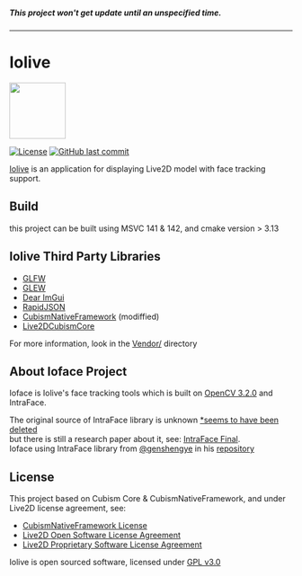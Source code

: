 ##### This project won't get update until an unspecified time.
<hr>

# Iolive

<img src="https://i.imgur.com/gTPARWp.png" width="100" height="100"/>

[![License](https://img.shields.io/github/license/wahyuandhika/Iolive)](https://github.com/wahyuandhika/Iolive/blob/main/LICENSE)
[![GitHub last commit](https://img.shields.io/github/last-commit/wahyuandhika/Iolive.svg)](https://github.com/wahyuandhika/Iolive/commits/main)

[Iolive](https://github.com/wahyuandhika/Iolive) is an application for displaying Live2D model with face tracking support.

## Build
this project can be built using MSVC 141 & 142, and cmake version > 3.13

## Iolive Third Party Libraries
* [GLFW](https://github.com/glfw/glfw)
* [GLEW](http://glew.sourceforge.net/)
* [Dear ImGui](https://github.com/ocornut/imgui/)
* [RapidJSON](https://github.com/Tencent/rapidjson/)
* [CubismNativeFramework](https://github.com/Live2D/CubismNativeFramework) (modiffied)
* [Live2DCubismCore](https://www.live2d.com/en/download/cubism-sdk/download-native/)<br/>

For more information, look in the [Vendor/](https://github.com/wahyuandhika/Iolive/tree/main/Iolive/Vendor) directory

## About Ioface Project
Ioface is Iolive's face tracking tools which is built on [OpenCV 3.2.0](https://github.com/opencv/opencv/tree/3.2.0) and IntraFace.

The original source of IntraFace library is unknown [*seems to have been deleted](http://www.humansensing.cs.cmu.edu/intraface)<br/>
but there is still a research paper about it, see: [IntraFace Final](https://www.researchgate.net/publication/280298368_IntraFace).<br/>
Ioface using IntraFace library from [@genshengye](https://github.com/genshengye) in his [repository](https://github.com/genshengye/IntraFace/)

## License
This project based on Cubism Core & CubismNativeFramework, and under Live2D license agreement, see:
* [CubismNativeFramework License](https://github.com/Live2D/CubismNativeFramework/blob/develop/LICENSE.md)
* [Live2D Open Software License Agreement](https://www.live2d.com/eula/live2d-open-software-license-agreement_en.html)
* [Live2D Proprietary Software License Agreement](https://www.live2d.com/eula/live2d-proprietary-software-license-agreement_en.html)

Iolive is open sourced software, licensed under [GPL v3.0](https://github.com/wahyuandhika/Iolive/blob/main/LICENSE)
